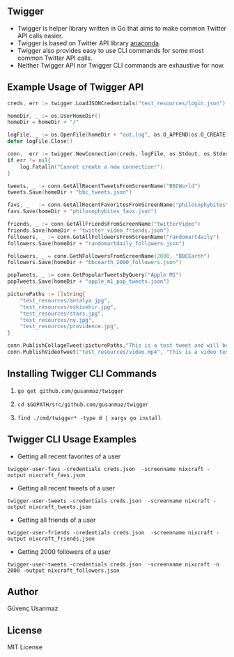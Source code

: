 ## Twigger

* Twigger is helper library written in Go that aims to make common Twitter API calls easier. 
* Twigger is based on Twitter API library [anaconda](https://github.com/ChimeraCoder/anaconda).
* Twigger also provides easy to use CLI commands for some most common Twitter API calls.
* Neither Twigger API nor Twigger CLI commands are exhaustive for now.

## Example Usage of Twigger API

```go
creds, err := twigger.LoadJSONCredentials("test_resources/login.json")

homeDir, _ := os.UserHomeDir()
homeDir = homeDir + "/"

logFile, _ := os.OpenFile(homeDir + "out.log", os.O_APPEND|os.O_CREATE|os.O_WRONLY, 0644)
defer logFile.Close()

conn,  err := twigger.NewConnection(creds, logFile, os.Stdout, os.Stderr)
if err != nil{
    log.Fatalln("Cannot create a new connection!")
}

tweets, _ := conn.GetAllRecentTweetsFromScreenName("BBCWorld")
tweets.Save(homeDir + "bbc_tweets.json")

favs, _   := conn.GetAllRecentFavoritesFromScreenName("philosophybites")
favs.Save(homeDir + "philosophybites_favs.json")

friends, _ := conn.GetAllFriendsFromScreenName("twitterVideo")
friends.Save(homeDir + "twitter_video_friends.json")
followers, _ := conn.GetAllFollowersFromScreenName("randomartdaily")
followers.Save(homeDir + "randomartdaily_followers.json")

followers, _ = conn.GetNFollowersFromScreenName(2000, "BBCEarth")
followers.Save(homeDir + "bbcearth_2000_followers.json")

popTweets, _ := conn.GetPopularTweetsByQuery("Apple M1")
popTweets.Save(homeDir + "apple_m1_pop_tweets.json")

picturePaths := []string{
    "test_resources/antalya.jpg",
    "test_resources/eskisehir.jpg",
    "test_resources/stars.jpg",
    "test_resources/ny.jpg",
    "test_resources/providence.jpg",
}

conn.PublishCollageTweet(picturePaths,"This is a test tweet and will be deleted soon.")
conn.PublishVideoTweet("test_resources/video.mp4", "this is a video test tweet and will be deleted in minutes.")
```

## Installing Twigger CLI Commands

1. `go get github.com/gusanmaz/twigger`

2. `cd $GOPATH/src/github.com/gusanmaz/twigger`

3. `find ./cmd/twigger* -type d | xargs go install`

## Twigger CLI Usage Examples

* Getting all recent favorites of a user

`twigger-user-favs -credentials creds.json  -screenname nixcraft -output nixcraft_favs.json `

* Getting all recent tweets of a user

`twigger-user-tweets -credentials creds.json  -screenname nixcraft -output nixcraft_tweets.json `

* Getting all friends of a user

`twigger-user-friends -credentials creds.json  -screenname nixcraft -output nixcraft_friends.json `

* Getting 2000 followers of a user

`twigger-user-tweets -credentials creds.json  -screenname nixcraft -n 2000 -output nixcraft_followers.json `

## Author

Güvenç Usanmaz

## License

MIT License


